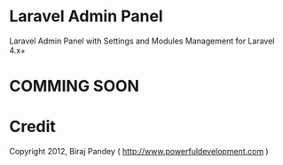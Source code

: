 Laravel Admin Panel
=============

Laravel Admin Panel with Settings and Modules Management for Laravel 4.x+


COMMING SOON
============


Credit
======

Copyright 2012, Biraj Pandey ( http://www.powerfuldevelopment.com )
